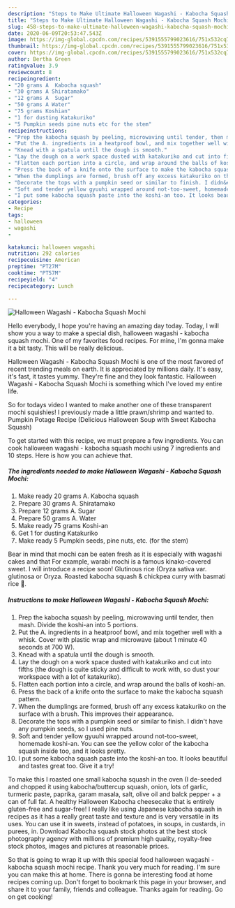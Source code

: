 ```yaml
---
description: "Steps to Make Ultimate Halloween Wagashi - Kabocha Squash Mochi"
title: "Steps to Make Ultimate Halloween Wagashi - Kabocha Squash Mochi"
slug: 458-steps-to-make-ultimate-halloween-wagashi-kabocha-squash-mochi
date: 2020-06-09T20:53:47.543Z
image: https://img-global.cpcdn.com/recipes/5391555799023616/751x532cq70/halloween-wagashi-kabocha-squash-mochi-recipe-main-photo.jpg
thumbnail: https://img-global.cpcdn.com/recipes/5391555799023616/751x532cq70/halloween-wagashi-kabocha-squash-mochi-recipe-main-photo.jpg
cover: https://img-global.cpcdn.com/recipes/5391555799023616/751x532cq70/halloween-wagashi-kabocha-squash-mochi-recipe-main-photo.jpg
author: Bertha Green
ratingvalue: 3.9
reviewcount: 8
recipeingredient:
- "20 grams A  Kabocha squash"
- "30 grams A Shiratamako"
- "12 grams A  Sugar"
- "50 grams A Water"
- "75 grams Koshian"
- "1 for dusting Katakuriko"
- "5 Pumpkin seeds pine nuts etc for the stem"
recipeinstructions:
- "Prep the kabocha squash by peeling, microwaving until tender, then mash. Divide the koshi-an into 5 portions."
- "Put the A. ingredients in a heatproof bowl, and mix together well with a whisk. Cover with plastic wrap and microwave (about 1 minute 40 seconds at 700 W)."
- "Knead with a spatula until the dough is smooth."
- "Lay the dough on a work space dusted with katakuriko and cut into fifths (the dough is quite sticky and difficult to work with, so dust your workspace with a lot of katakuriko)."
- "Flatten each portion into a circle, and wrap around the balls of koshi-an."
- "Press the back of a knife onto the surface to make the kabocha squash pattern."
- "When the dumplings are formed, brush off any excess katakuriko on the surface with a brush. This improves their appearance."
- "Decorate the tops with a pumpkin seed or similar to finish. I didn&#39;t have any pumpkin seeds, so I used pine nuts."
- "Soft and tender yellow gyuuhi wrapped around not-too-sweet, homemade koshi-an. You can see the yellow color of the kabocha squash inside too, and it looks pretty."
- "I put some kabocha squash paste into the koshi-an too. It looks beautiful and tastes great too. Give it a try!"
categories:
- Recipe
tags:
- halloween
- wagashi
- 

katakunci: halloween wagashi  
nutrition: 292 calories
recipecuisine: American
preptime: "PT27M"
cooktime: "PT57M"
recipeyield: "4"
recipecategory: Lunch

---
```



![Halloween Wagashi - Kabocha Squash Mochi](https://img-global.cpcdn.com/recipes/5391555799023616/751x532cq70/halloween-wagashi-kabocha-squash-mochi-recipe-main-photo.jpg)

Hello everybody, I hope you're having an amazing day today. Today, I will show you a way to make a special dish, halloween wagashi - kabocha squash mochi. One of my favorites food recipes. For mine, I'm gonna make it a bit tasty. This will be really delicious.

Halloween Wagashi - Kabocha Squash Mochi is one of the most favored of recent trending meals on earth. It is appreciated by millions daily. It's easy, it's fast, it tastes yummy. They're fine and they look fantastic. Halloween Wagashi - Kabocha Squash Mochi is something which I've loved my entire life.

So for todays video I wanted to make another one of these transparent mochi squishies! I previously made a little prawn/shrimp and wanted to. Pumpkin Potage Recipe (Delicious Halloween Soup with Sweet Kabocha Squash)


To get started with this recipe, we must prepare a few ingredients. You can cook halloween wagashi - kabocha squash mochi using 7 ingredients and 10 steps. Here is how you can achieve that.

<!--inarticleads1-->

##### The ingredients needed to make Halloween Wagashi - Kabocha Squash Mochi:

1. Make ready 20 grams A.  Kabocha squash
1. Prepare 30 grams A. Shiratamako
1. Prepare 12 grams A.  Sugar
1. Prepare 50 grams A. Water
1. Make ready 75 grams Koshi-an
1. Get 1 for dusting Katakuriko
1. Make ready 5 Pumpkin seeds, pine nuts, etc. (for the stem)


Bear in mind that mochi can be eaten fresh as it is especially with wagashi cakes and that For example, warabi mochi is a famous kinako-covered sweet. I will introduce a recipe soon! Glutinous rice (Oryza sativa var. glutinosa or Oryza. Roasted kabocha squash &amp; chickpea curry with basmati rice 🍚. 

<!--inarticleads2-->

##### Instructions to make Halloween Wagashi - Kabocha Squash Mochi:

1. Prep the kabocha squash by peeling, microwaving until tender, then mash. Divide the koshi-an into 5 portions.
1. Put the A. ingredients in a heatproof bowl, and mix together well with a whisk. Cover with plastic wrap and microwave (about 1 minute 40 seconds at 700 W).
1. Knead with a spatula until the dough is smooth.
1. Lay the dough on a work space dusted with katakuriko and cut into fifths (the dough is quite sticky and difficult to work with, so dust your workspace with a lot of katakuriko).
1. Flatten each portion into a circle, and wrap around the balls of koshi-an.
1. Press the back of a knife onto the surface to make the kabocha squash pattern.
1. When the dumplings are formed, brush off any excess katakuriko on the surface with a brush. This improves their appearance.
1. Decorate the tops with a pumpkin seed or similar to finish. I didn&#39;t have any pumpkin seeds, so I used pine nuts.
1. Soft and tender yellow gyuuhi wrapped around not-too-sweet, homemade koshi-an. You can see the yellow color of the kabocha squash inside too, and it looks pretty.
1. I put some kabocha squash paste into the koshi-an too. It looks beautiful and tastes great too. Give it a try!


To make this I roasted one small kabocha squash in the oven (I de-seeded and chopped it using kabocha/buttercup squash, onion, lots of garlic, turmeric paste, paprika, garam masala, salt, olive oil and balck pepper + a can of full fat. A healthy Halloween Kabocha cheesecake that is entirely gluten-free and sugar-free! I really like using Japanese kabocha squash in recipes as it has a really great taste and texture and is very versatile in its uses. You can use it in sweets, instead of potatoes, in soups, in custards, in purees, in. Download Kabocha squash stock photos at the best stock photography agency with millions of premium high quality, royalty-free stock photos, images and pictures at reasonable prices. 

So that is going to wrap it up with this special food halloween wagashi - kabocha squash mochi recipe. Thank you very much for reading. I'm sure you can make this at home. There is gonna be interesting food at home recipes coming up. Don't forget to bookmark this page in your browser, and share it to your family, friends and colleague. Thanks again for reading. Go on get cooking!
